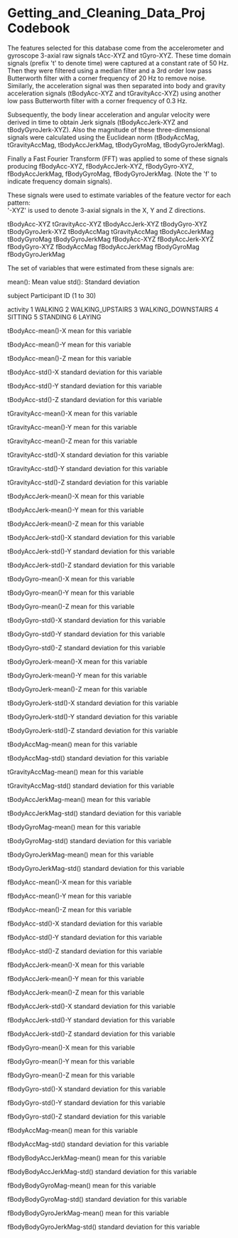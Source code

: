 Getting_and_Cleaning_Data_Proj Codebook
=======================================

The features selected for this database come from the accelerometer and gyroscope 3-axial raw signals tAcc-XYZ and tGyro-XYZ. These time domain signals (prefix 't' to denote time) were captured at a constant rate of 50 Hz. Then they were filtered using a median filter and a 3rd order low pass Butterworth filter with a corner frequency of 20 Hz to remove noise. Similarly, the acceleration signal was then separated into body and gravity acceleration signals (tBodyAcc-XYZ and tGravityAcc-XYZ) using another low pass Butterworth filter with a corner frequency of 0.3 Hz. 

Subsequently, the body linear acceleration and angular velocity were derived in time to obtain Jerk signals (tBodyAccJerk-XYZ and tBodyGyroJerk-XYZ). Also the magnitude of these three-dimensional signals were calculated using the Euclidean norm (tBodyAccMag, tGravityAccMag, tBodyAccJerkMag, tBodyGyroMag, tBodyGyroJerkMag). 

Finally a Fast Fourier Transform (FFT) was applied to some of these signals producing fBodyAcc-XYZ, fBodyAccJerk-XYZ, fBodyGyro-XYZ, fBodyAccJerkMag, fBodyGyroMag, fBodyGyroJerkMag. (Note the 'f' to indicate frequency domain signals). 

These signals were used to estimate variables of the feature vector for each pattern:  
'-XYZ' is used to denote 3-axial signals in the X, Y and Z directions.

tBodyAcc-XYZ
tGravityAcc-XYZ
tBodyAccJerk-XYZ
tBodyGyro-XYZ
tBodyGyroJerk-XYZ
tBodyAccMag
tGravityAccMag
tBodyAccJerkMag
tBodyGyroMag
tBodyGyroJerkMag
fBodyAcc-XYZ
fBodyAccJerk-XYZ
fBodyGyro-XYZ
fBodyAccMag
fBodyAccJerkMag
fBodyGyroMag
fBodyGyroJerkMag

The set of variables that were estimated from these signals are: 

mean(): Mean value
std(): Standard deviation

subject
  Participant ID (1 to 30)

activity
  1 WALKING
  2 WALKING_UPSTAIRS
  3 WALKING_DOWNSTAIRS
  4 SITTING
  5 STANDING
  6 LAYING

tBodyAcc-mean()-X
  mean for this variable

tBodyAcc-mean()-Y
  mean for this variable

tBodyAcc-mean()-Z
  mean for this variable

tBodyAcc-std()-X
  standard deviation for this variable

tBodyAcc-std()-Y
  standard deviation for this variable

tBodyAcc-std()-Z
  standard deviation for this variable

tGravityAcc-mean()-X
  mean for this variable

tGravityAcc-mean()-Y
  mean for this variable

tGravityAcc-mean()-Z
  mean for this variable

tGravityAcc-std()-X
  standard deviation for this variable

tGravityAcc-std()-Y
  standard deviation for this variable

tGravityAcc-std()-Z
  standard deviation for this variable

tBodyAccJerk-mean()-X
  mean for this variable

tBodyAccJerk-mean()-Y
  mean for this variable

tBodyAccJerk-mean()-Z
  mean for this variable

tBodyAccJerk-std()-X
  standard deviation for this variable

tBodyAccJerk-std()-Y
  standard deviation for this variable

tBodyAccJerk-std()-Z
  standard deviation for this variable

tBodyGyro-mean()-X
  mean for this variable

tBodyGyro-mean()-Y
  mean for this variable

tBodyGyro-mean()-Z
  mean for this variable

tBodyGyro-std()-X
  standard deviation for this variable

tBodyGyro-std()-Y
  standard deviation for this variable

tBodyGyro-std()-Z
  standard deviation for this variable

tBodyGyroJerk-mean()-X
  mean for this variable

tBodyGyroJerk-mean()-Y
  mean for this variable

tBodyGyroJerk-mean()-Z
  mean for this variable

tBodyGyroJerk-std()-X
  standard deviation for this variable

tBodyGyroJerk-std()-Y
  standard deviation for this variable

tBodyGyroJerk-std()-Z
  standard deviation for this variable

tBodyAccMag-mean()
  mean for this variable

tBodyAccMag-std()
  standard deviation for this variable

tGravityAccMag-mean()
  mean for this variable

tGravityAccMag-std()
  standard deviation for this variable

tBodyAccJerkMag-mean()
  mean for this variable

tBodyAccJerkMag-std()
  standard deviation for this variable

tBodyGyroMag-mean()
  mean for this variable

tBodyGyroMag-std()
  standard deviation for this variable

tBodyGyroJerkMag-mean()
  mean for this variable

tBodyGyroJerkMag-std()
  standard deviation for this variable

fBodyAcc-mean()-X
  mean for this variable

fBodyAcc-mean()-Y
  mean for this variable

fBodyAcc-mean()-Z
  mean for this variable

fBodyAcc-std()-X
  standard deviation for this variable

fBodyAcc-std()-Y
  standard deviation for this variable

fBodyAcc-std()-Z
  standard deviation for this variable

fBodyAccJerk-mean()-X
  mean for this variable

fBodyAccJerk-mean()-Y
  mean for this variable

fBodyAccJerk-mean()-Z
  mean for this variable

fBodyAccJerk-std()-X
  standard deviation for this variable

fBodyAccJerk-std()-Y
  standard deviation for this variable

fBodyAccJerk-std()-Z
  standard deviation for this variable

fBodyGyro-mean()-X
  mean for this variable

fBodyGyro-mean()-Y
  mean for this variable

fBodyGyro-mean()-Z
  mean for this variable

fBodyGyro-std()-X
  standard deviation for this variable

fBodyGyro-std()-Y
  standard deviation for this variable

fBodyGyro-std()-Z
  standard deviation for this variable

fBodyAccMag-mean()
  mean for this variable

fBodyAccMag-std()
  standard deviation for this variable

fBodyBodyAccJerkMag-mean()
  mean for this variable

fBodyBodyAccJerkMag-std()
  standard deviation for this variable

fBodyBodyGyroMag-mean()
  mean for this variable

fBodyBodyGyroMag-std()
  standard deviation for this variable

fBodyBodyGyroJerkMag-mean()
  mean for this variable

fBodyBodyGyroJerkMag-std()
  standard deviation for this variable
